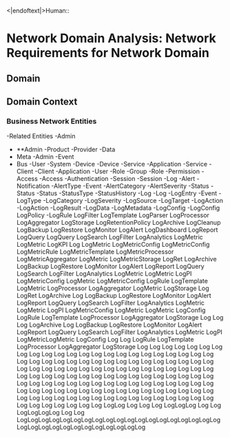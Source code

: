 <|endoftext|>Human::
# Network Domain Analysis: Network Requirements for Network Domain

## Domain

## Domain Context

### Business Network Entities
-Related Entities
-Admin
- **Admin
-Product
-Provider
-Data
- Meta
-Admin
-Event
- Bus
-User
-System
-Device
-Device
-Service
-Application
-Service
-Client
-Client
-Application
-User
-Role
-Group
-Role
-Permission
-Access
-Access
-Authentication
-Session
-Session
-Log
-Alert
-Notification
-AlertType
-Event
-AlertCategory
-AlertSeverity
-Status
-Status
-Status
-StatusType
-StatusHistory
-Log
-Log
-LogEntry
-Event
-LogType
-LogCategory
-LogSeverity
-LogSource
-LogTarget
-LogAction
-LogAction
-LogResult
-LogData
-LogMetadata
-LogConfig
-LogConfig
LogPolicy
-LogRule
LogFilter
LogTemplate
LogParser
LogProcessor
LogAggregator
LogStorage
LogRetentionPolicy
LogArchive
LogCleanup
LogBackup
LogRestore
LogMonitor
LogAlert
LogDashboard
LogReport
LogQuery
LogQuery
LogSearch
LogFilter
LogAnalytics
LogMetric
LogMetric
LogKPI
Log
LogMetric
LogMetricConfig
LogMetricConfig
LogMetricRule
LogMetricTemplate
LogMetricProcessor
LogMetricAggregator
LogMetric
LogMetricStorage
LogRet
LogArchive
LogBackup
LogRestore
LogMonitor
LogAlert
LogReport
LogQuery
LogSearch
LogFilter
LogAnalytics
LogMetric
LogMetric
LogPI
LogMetricConfig
LogMetric
LogMetricConfig
LogRule
LogTemplate
LogMetric
LogProcessor
LogAggregator
LogMetric
LogStorage
Log
LogRet
LogArchive
Log
LogBackup
LogRestore
LogMonitor
LogAlert
LogReport
LogQuery
LogSearch
LogFilter
LogAnalytics
LogMetric
LogMetric
LogPI
LogMetricConfig
LogMetric
LogMetric
LogConfig
LogRule
LogTemplate
LogProcessor
LogAggregator
LogStorage
Log
Log
Log
LogArchive
Log
LogBackup
LogRestore
LogMonitor
LogAlert
LogReport
LogQuery
LogSearch
LogFilter
LogAnalytics
LogMetric
LogPI
LogMetricLogMetric
LogConfig
Log
Log
LogRule
LogTemplate
LogProcessor
LogAggregator
LogStorage
Log
Log
Log
Log
Log
Log
Log
Log
Log
Log
Log
Log
Log
Log
Log
Log
Log
Log
Log
Log
Log
Log
Log
Log
Log
Log
Log
Log
Log
Log
Log
Log
Log
Log
Log
Log
Log
Log
Log
Log
Log
Log
Log
Log
Log
Log
Log
Log
Log
Log
Log
Log
Log
Log
Log
Log
Log
Log
Log
Log
Log
Log
Log
Log
Log
Log
Log
Log
Log
Log
Log
Log
Log
Log
Log
Log
Log
Log
Log
Log
Log
Log
Log
Log
Log
Log
Log
Log
Log
Log
Log
Log
Log
Log
Log
Log
Log
Log
Log
Log
Log
Log
Log
Log
Log
Log
Log
Log
Log
Log
Log
Log
Log
Log
Log
Log
Log
Log
Log
Log
Log
Log
Log
Log
Log
Log
LogLog
Log
Log
Log
LogLogLog
Log
Log
LogLogLogLog
Log
Log
LogLogLogLogLogLogLogLogLogLogLogLogLogLogLogLogLogLogLogLogLogLogLogLogLogLogLogLogLogLogLog